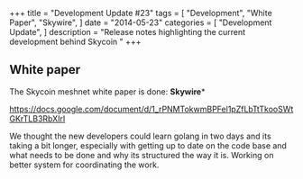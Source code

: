 +++
title = "Development Update #23"
tags = [
    "Development",
    "White Paper",
    "Skywire",
]
date = "2014-05-23"
categories = [
    "Development Update",
]
description = "Release notes highlighting the current development behind Skycoin  "
+++

## White paper

The Skycoin meshnet white paper is done: **Skywire***

https://docs.google.com/document/d/1_rPNMTokwmBPFel1pZfLbTtTkooSWtGKrTLB3RbXIrI

We thought the new developers could learn golang in two days and its taking a bit longer, especially with getting up to date on the code base and what needs to be done and why its structured the way it is. Working on better system for coordinating the work.
